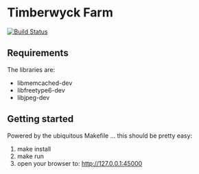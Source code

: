 Timberwyck Farm
===============

[![Build
Status](https://travis-ci.org/powellc/timberwyck.svg?branch=master)](https://travis-ci.org/powellc/timberwyck)

Requirements
------------

The libraries are:

  * libmemcached-dev
  * libfreetype6-dev
  * libjpeg-dev

Getting started
---------------

Powered by the ubiquitous Makefile ... this should be pretty easy:

  1. make install
  2. make run
  3. open your browser to: http://127.0.0.1:45000


